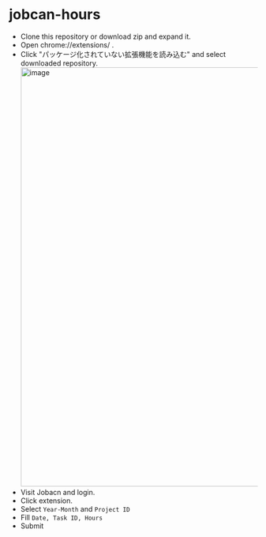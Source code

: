 # jobcan-hours

- Clone this repository or download zip and expand it.
- Open chrome://extensions/ .
- Click "パッケージ化されていない拡張機能を読み込む" and select downloaded repository.
    <img width="848" alt="image" src="https://user-images.githubusercontent.com/4410504/161209070-5e7960d4-c7d5-4f11-b563-94ec26637055.png">
- Visit Jobacn and login.
- Click extension.
- Select `Year-Month` and `Project ID`
- Fill `Date, Task ID, Hours`
- Submit
